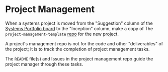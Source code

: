 # Project Management

When a systems project is moved from the "Suggestion" column of the [Systems Portfolio board](https://github.com/orgs/dewv/projects/3) to the "Inception" column, make a copy of The `project-management-template` [repo](https://github.com/dewv/project-management-template) for the new project.  

A project's management repo is not for the code and other "deliverables" of the project; it is to track the completion of project management tasks.

The `README` file(s) and Issues in the project management repo guide the project manager through these tasks.
